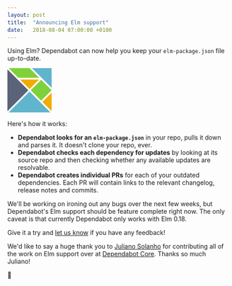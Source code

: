 ```yaml
---
layout: post
title:  "Announcing Elm support"
date:   2018-08-04 07:00:00 +0100
---
```


Using Elm? Dependabot can now help you keep your `elm-package.json` file
up-to-date.

<p class="image-medium">
  <img src="/images/blog/elm-logo.svg" alt="Elm logo" height="100px" />
</p>

Here's how it works:
- **Dependabot looks for an `elm-package.json`** in your repo, pulls
  it down and parses it. It doesn't clone your repo, ever.
- **Dependabot checks each dependency for updates** by looking at its source
  repo and then checking whether any available updates are resolvable.
- **Dependabot creates individual PRs** for each of your outdated dependencies.
  Each PR will contain links to the relevant changelog, release notes and
  commits.

We'll be working on ironing out any bugs over the next few weeks, but
Dependabot's Elm support should be feature complete right now. The only caveat
is that currently Dependabot only works with Elm 0.18.

Give it a try and [let us know][feedback-link] if you have any feedback!

We'd like to say a huge thank you to [Juliano Solanho][juliano-twitter] for
contributing all of the work on Elm support over at [Dependabot Core][elm-pr].
Thanks so much Juliano!

🤖

[feedback-link]: https://github.com/dependabot/feedback
[juliano-twitter]: https://twitter.com/julianobs
[elm-pr]: https://github.com/dependabot/dependabot-core/pull/614
